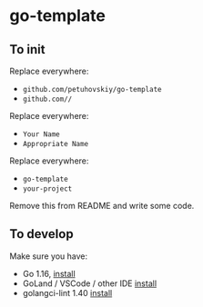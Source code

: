 # go-template

## To init

Replace everywhere:
- `github.com/petuhovskiy/go-template`
- `github.com//`

Replace everywhere:
- `Your Name`
- `Appropriate Name`

Replace everywhere:
- `go-template`
- `your-project`

Remove this from README and write some code.

## To develop

Make sure you have:
- Go 1.16, [install](https://golang.org/doc/install)
- GoLand / VSCode / other IDE [install](https://www.jetbrains.com/go/)
- golangci-lint 1.40 [install](https://golangci-lint.run/usage/install/)

